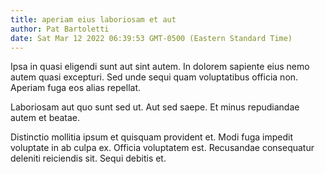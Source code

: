 ```yaml
---
title: aperiam eius laboriosam et aut
author: Pat Bartoletti
date: Sat Mar 12 2022 06:39:53 GMT-0500 (Eastern Standard Time)
---
```

Ipsa in quasi eligendi sunt aut sint autem. In dolorem sapiente eius nemo autem quasi excepturi. Sed unde sequi quam voluptatibus officia non. Aperiam fuga eos alias repellat.

 Laboriosam aut quo sunt sed ut. Aut sed saepe. Et minus repudiandae autem et beatae.

 Distinctio mollitia ipsum et quisquam provident et. Modi fuga impedit voluptate in ab culpa ex. Officia voluptatem est. Recusandae consequatur deleniti reiciendis sit. Sequi debitis et.